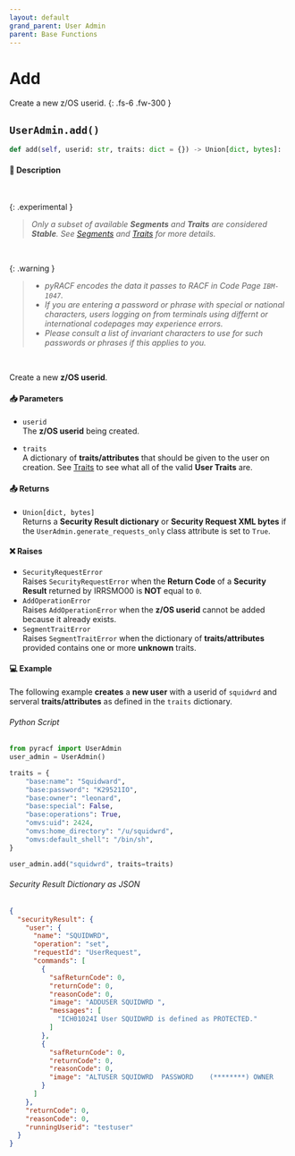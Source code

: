 ```yaml
---
layout: default
grand_parent: User Admin
parent: Base Functions
---
```


# Add

Create a new z/OS userid.
{: .fs-6 .fw-300 }

## `UserAdmin.add()`

```python
def add(self, userid: str, traits: dict = {}) -> Union[dict, bytes]:
```

#### 📄 Description

&nbsp;

{: .experimental }
> _Only a subset of available **Segments** and **Traits** are considered **Stable**. See [Segments](../segments_traits_operators#segments) and [Traits](../segments_traits_operators#traits) for more details._

&nbsp;

{: .warning }
> * _pyRACF encodes the data it passes to RACF in Code Page `IBM-1047`._
> * _If you are entering a password or phrase with special or national characters, users logging on from terminals using differnt or international codepages may experience errors._
> * _Please consult a list of invariant characters to use for such passwords or phrases if this applies to you._

&nbsp;

Create a new **z/OS userid**.

#### 📥 Parameters
* `userid`<br>
  The **z/OS userid** being created.

* `traits`<br>
  A dictionary of **traits/attributes** that should be given to the user on creation. See [Traits](../segments_traits_operators#traits) to see what all of the valid **User Traits** are.

#### 📤 Returns
* `Union[dict, bytes]`<br>
  Returns a **Security Result dictionary** or **Security Request XML bytes** if the `UserAdmin.generate_requests_only` class attribute is set to `True`.

#### ❌ Raises
* `SecurityRequestError`<br>
  Raises `SecurityRequestError` when the **Return Code** of a **Security Result** returned by IRRSMO00 is **NOT** equal to `0`.
* `AddOperationError`<br>
  Raises `AddOperationError` when the **z/OS userid** cannot be added because it already exists.
* `SegmentTraitError`<br>
  Raises `SegmentTraitError` when the dictionary of **traits/attributes** provided contains one or more **unknown** traits.

#### 💻 Example

The following example **creates** a **new user** with a userid of `squidwrd` and serveral **traits/attributes** as defined in the `traits` dictionary.

###### Python Script
```python
from pyracf import UserAdmin
user_admin = UserAdmin()

traits = {
    "base:name": "Squidward",
    "base:password": "K29521IO",
    "base:owner": "leonard",
    "base:special": False,
    "base:operations": True,
    "omvs:uid": 2424,
    "omvs:home_directory": "/u/squidwrd",
    "omvs:default_shell": "/bin/sh",
}

user_admin.add("squidwrd", traits=traits)
```

###### Security Result Dictionary as JSON
```json
{
  "securityResult": {
    "user": {
      "name": "SQUIDWRD",
      "operation": "set",
      "requestId": "UserRequest",
      "commands": [
        {
          "safReturnCode": 0,
          "returnCode": 0,
          "reasonCode": 0,
          "image": "ADDUSER SQUIDWRD ",
          "messages": [
            "ICH01024I User SQUIDWRD is defined as PROTECTED."
          ]
        },
        {
          "safReturnCode": 0,
          "returnCode": 0,
          "reasonCode": 0,
          "image": "ALTUSER SQUIDWRD  PASSWORD    (********) OWNER       (leonard) NOSPECIAL      OPERATIONS   OMVS     (HOME        ('/u/squidwrd') PROGRAM     ('/bin/sh'))"
        }
      ]
    },
    "returnCode": 0,
    "reasonCode": 0,
    "runningUserid": "testuser"
  }
}
```